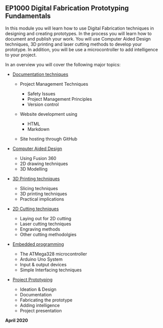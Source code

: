 ## EP1000 Digital Fabrication Prototyping Fundamentals

In this module you will learn how to use Digital Fabrication techniques in designing and creating prototypes.  In the process you will learn how to
document and publish your work.  You will use Computer Aided Design techniques, 3D printing and laser cutting methods to develop your prototype.  In addition,
you will be use a microcontroller to add intelligence to your project.

In an overview you will cover the following major topics:

* [Documentation techniques](documentation_techniques.md)
    * Project Management Techniques
        * Safety Issues
        * Project Management Principles
        * Version control

    * Website development using
        * HTML
        * Markdown
    * Site hosting through GitHub

* [Computer Aided Design]()
    * Using Fusion 360
    * 2D drawing techniques
    * 3D Modelling

* [3D Printing techniques]()
    * Slicing techniques
    * 3D printing techniques
    * Practical implications

* [2D Cutting techniques]()
    * Laying out for 2D cutting
    * Laser cutting techniques
    * Engraving methods
    * Other cutting methodolgies

* [Embedded programming]()
    * The ATMega328 microcontroller
    * Arduino Uno System
    * Input & output devices
    * Simple Interfacing techniques

* [Project Prototyping]()
    * Ideation & Design
    * Documentation
    * Fabricating the prototype
    * Adding intelligence
    * Project presentation

**April 2020**


